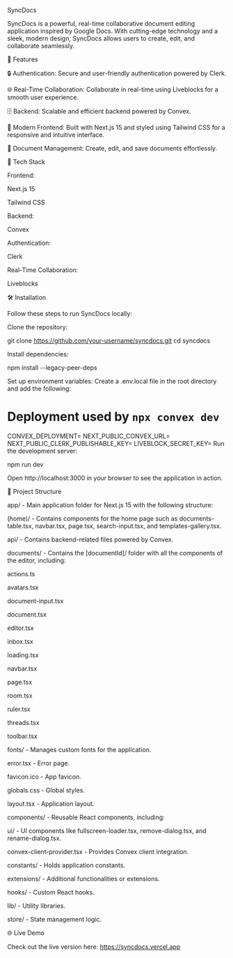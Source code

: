SyncDocs

SyncDocs is a powerful, real-time collaborative document editing application inspired by Google Docs. With cutting-edge technology and a sleek, modern design, SyncDocs allows users to create, edit, and collaborate seamlessly.

🌟 Features

🔒 Authentication: Secure and user-friendly authentication powered by Clerk.

🌐 Real-Time Collaboration: Collaborate in real-time using Liveblocks for a smooth user experience.

🗄️ Backend: Scalable and efficient backend powered by Convex.

🎨 Modern Frontend: Built with Next.js 15 and styled using Tailwind CSS for a responsive and intuitive interface.

📄 Document Management: Create, edit, and save documents effortlessly.

🚀 Tech Stack

Frontend:

Next.js 15

Tailwind CSS

Backend:

Convex

Authentication:

Clerk

Real-Time Collaboration:

Liveblocks

🛠️ Installation

Follow these steps to run SyncDocs locally:

Clone the repository:

git clone https://github.com/your-username/syncdocs.git
cd syncdocs

Install dependencies:

npm install --legacy-peer-deps

Set up environment variables:
Create a .env.local file in the root directory and add the following:

# Deployment used by `npx convex dev`

CONVEX_DEPLOYMENT=
NEXT_PUBLIC_CONVEX_URL=
NEXT_PUBLIC_CLERK_PUBLISHABLE_KEY=
LIVEBLOCK_SECRET_KEY=
Run the development server:

npm run dev

Open http://localhost:3000 in your browser to see the application in action.

📂 Project Structure

app/ - Main application folder for Next.js 15 with the following structure:

(home)/ - Contains components for the home page such as documents-table.tsx, navbar.tsx, page.tsx, search-input.tsx, and templates-gallery.tsx.

api/ - Contains backend-related files powered by Convex.

documents/ - Contains the [documentId]/ folder with all the components of the editor, including:

actions.ts

avatars.tsx

document-input.tsx

document.tsx

editor.tsx

inbox.tsx

loading.tsx

navbar.tsx

page.tsx

room.tsx

ruler.tsx

threads.tsx

toolbar.tsx

fonts/ - Manages custom fonts for the application.

error.tsx - Error page.

favicon.ico - App favicon.

globals.css - Global styles.

layout.tsx - Application layout.

components/ - Reusable React components, including:

ui/ - UI components like fullscreen-loader.tsx, remove-dialog.tsx, and rename-dialog.tsx.

convex-client-provider.tsx - Provides Convex client integration.

constants/ - Holds application constants.

extensions/ - Additional functionalities or extensions.

hooks/ - Custom React hooks.

lib/ - Utility libraries.

store/ - State management logic.


🌐 Live Demo

Check out the live version here: https://syncdocs.vercel.app


